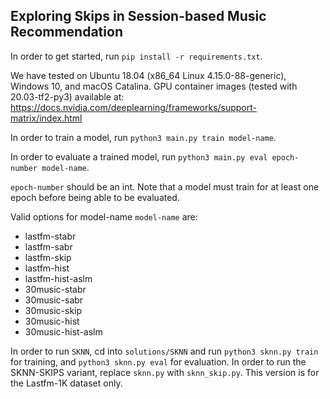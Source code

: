## Exploring Skips in Session-based Music Recommendation

In order to get started, run `pip install -r requirements.txt`.

We have tested on Ubuntu 18.04 (x86_64 Linux 4.15.0-88-generic), Windows 10, and macOS Catalina. GPU container images (tested with 20.03-tf2-py3) available at: https://docs.nvidia.com/deeplearning/frameworks/support-matrix/index.html

In order to train a model, run `python3 main.py train model-name`.

In order to evaluate a trained model, run `python3 main.py eval epoch-number model-name`.

`epoch-number` should be an int. Note that a model must train for at least one epoch before being able to be evaluated.

Valid options for model-name `model-name` are:
* lastfm-stabr
* lastfm-sabr
* lastfm-skip
* lastfm-hist
* lastfm-hist-aslm
* 30music-stabr
* 30music-sabr
* 30music-skip
* 30music-hist
* 30music-hist-aslm

In order to run `SKNN`, cd into `solutions/SKNN` and run `python3 sknn.py train` for training, and `python3 sknn.py eval` for evaluation. In order to run the SKNN-SKIPS variant, replace `sknn.py` with `sknn_skip.py`. This version is for the Lastfm-1K dataset only.
